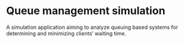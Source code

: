 # Queue management simulation
A simulation application aiming to analyze queuing based systems for determining and minimizing clients’ waiting time.
